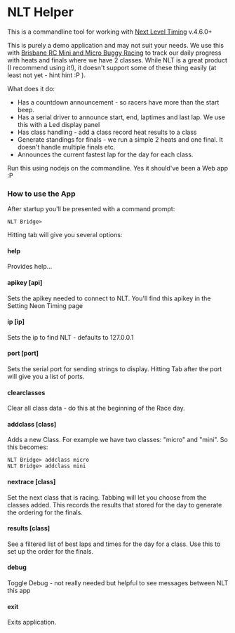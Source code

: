 # NLT Helper
This is a commandline tool for working with [Next Level Timing](https://nextleveltiming.com/) v.4.6.0+

This is purely a demo application and may not suit your needs.
We use this with [Brisbane RC Mini and Micro Buggy Racing](https://www.facebook.com/groups/bneminibuggies) to track our daily progress with heats and finals where we have 2 classes.
While NLT is a great product (I recommend using it!), it doesn't support some of these thing easily (at least not yet - hint hint :P ).

What does it do:
* Has a countdown announcement - so racers have more than the start beep.
* Has a serial driver to announce start, end, laptimes and last lap. We use this with a Led display panel
* Has class handling - add a class record heat results to a class
* Generate standings for finals - we run a simple 2 heats and one final. It doesn't handle multiple finals etc.
* Announces the current fastest lap for the day for each class.

Run this using nodejs on the commandline. Yes it should've been a Web app :P

### How to use the App
After startup you'll be presented with a command prompt:
```
NLT Bridge> 
```
Hitting tab will give you several options:
#### help 
Provides help...
 
#### apikey [api]
Sets the apikey needed to connect to NLT. You'll find this apikey in the Setting Neon Timing page

#### ip [ip]            
Sets the ip to find NLT - defaults to 127.0.0.1 

#### port [port]        
Sets the serial port for sending strings to display. Hitting Tab after the port will give you a list of ports.

#### clearclasses
Clear all class data - do this at the beginning of the Race day.

#### addclass [class]
Adds a new Class. For example we have two classes: "micro" and "mini". So this becomes:
```
NLT Bridge> addclass micro
NLT Bridge> addclass mini
```

#### nextrace [class]
Set the next class that is racing. Tabbing will let you choose from the classes added.
This records the results that stored for the day to generate the ordering for the finals. 
  
#### results [class]
See a filtered list of best laps and times for the day for a class. Use this to set up the order for the finals.

#### debug  
Toggle Debug - not really needed but helpful to see messages between NLT this app

#### exit  
Exits application.


